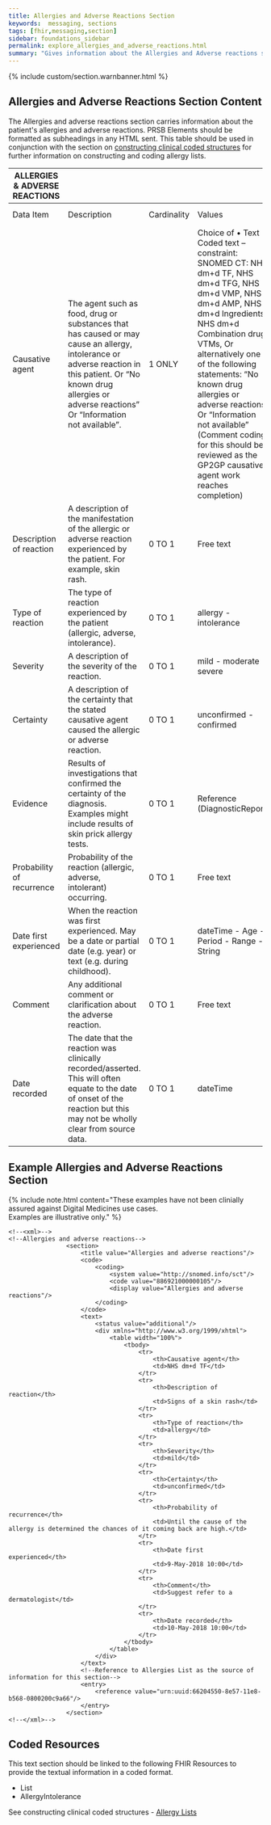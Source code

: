 ```yaml
---
title: Allergies and Adverse Reactions Section
keywords:  messaging, sections
tags: [fhir,messaging,section]
sidebar: foundations_sidebar
permalink: explore_allergies_and_adverse_reactions.html
summary: "Gives information about the Allergies and Adverse reactions section"
---
```


{% include custom/section.warnbanner.html %}

## Allergies and Adverse Reactions Section Content ##
The Allergies and adverse reactions section carries information about the patient's allergies and adverse reactions. PRSB Elements should be formatted as subheadings in any HTML sent.
This table should be used in conjunction with the section on [constructing clinical coded structures](build_allergy_lists.html) for further information on constructing and coding allergy lists. 

| ALLERGIES   & ADVERSE REACTIONS |                                                                                                                                                                                                                               |             |                                                                                                                                                                                                                                                                                                                                                                                                                                                                                  |                                  |                                                                                                                                                                                                                      |
|---------------------------------|-------------------------------------------------------------------------------------------------------------------------------------------------------------------------------------------------------------------------------|-------------|----------------------------------------------------------------------------------------------------------------------------------------------------------------------------------------------------------------------------------------------------------------------------------------------------------------------------------------------------------------------------------------------------------------------------------------------------------------------------------|----------------------------------|----------------------------------------------------------------------------------------------------------------------------------------------------------------------------------------------------------------------|
| Data Item                       | Description                                                                                                                                                                                                                   | Cardinality | Values                                                                                                                                                                                                                                                                                                                                                                                                                                                                           | Mandatory/required/     optional | FHIR Target                                                                                                                                                                                                          |
| Causative agent                 | The   agent such as food, drug or substances that has caused or may cause an   allergy, intolerance or adverse reaction in this patient. Or “No known drug   allergies or adverse reactions” Or “Information not available”.  | 1   ONLY    | Choice   of       • Text      • Coded text – constraint: SNOMED   CT:       NHS dm+d TF,       NHS dm+d TFG,       NHS dm+d VMP,       NHS dm+d AMP,      NHS dm+d Ingredients,       NHS dm+d Combination drug VTMs,               Or alternatively one of the   following statements:      “No known drug allergies or adverse   reactions” Or “Information not available” (Comment coding for this should be   reviewed as the GP2GP causative agent work reaches completion) | Mandatory                        | AllergyIntolerance.code                                                                                                                                                                                              |
| Description of reaction         | A   description of the manifestation of the allergic or adverse reaction   experienced by the patient. For example, skin rash.                                                                                                | 0   TO 1    | Free   text                                                                                                                                                                                                                                                                                                                                                                                                                                                                      | Required                         | Text and if coding   is available carried in the CodeableConcept of the   AllergyIntolerance.reaction.manifestation FHIR element. If no coding   available use AllergyIntolerance.reaction.description FHIR element. |
| Type of reaction                | The   type of reaction experienced by the patient (allergic, adverse, intolerance).                                                                                                                                           | 0   TO 1    | allergy   - intolerance                                                                                                                                                                                                                                                                                                                                                                                                                                                          | Required                         | AllergyIntolerance.type                                                                                                                                                                                              |
| Severity                        | A   description of the severity of the reaction.                                                                                                                                                                              | 0   TO 1    | mild   - moderate - severe                                                                                                                                                                                                                                                                                                                                                                                                                                                       | Required                         | AllergyIntolerance.reaction.severity                                                                                                                                                                                 |
| Certainty                       | A   description of the certainty that the stated causative agent caused the   allergic or adverse reaction.                                                                                                                   | 0   TO 1    | unconfirmed   - confirmed                                                                                                                                                                                                                                                                                                                                                                                                                                                        | Required                         | AllergyIntolerance.verificationStatus                                                                                                                                                                                |
| Evidence                        | Results   of investigations that confirmed the certainty of the diagnosis. Examples   might include results of skin prick allergy tests.                                                                                      | 0   TO 1    | Reference   (DiagnosticReport)                                                                                                                                                                                                                                                                                                                                                                                                                                                   | Required                         | Composition.section.text   Note: structured FHIR Diagnostic Reports are not currently supported                                                                                                                      |
| Probability of recurrence       | Probability   of the reaction (allergic, adverse, intolerant) occurring.                                                                                                                                                      | 0   TO 1    | Free   text                                                                                                                                                                                                                                                                                                                                                                                                                                                                      | Required                         | Composition.section.text                                                                                                                                                                                             |
| Date first experienced          | When   the reaction was first experienced. May be a date or partial date (e.g. year)   or text (e.g. during childhood).                                                                                                       | 0   TO 1    | dateTime   - Age - Period - Range - String                                                                                                                                                                                                                                                                                                                                                                                                                                       | Required                         | AllergyIntolerance.onset[x]                                                                                                                                                                                          |
| Comment                         | Any   additional comment or clarification about the adverse reaction.                                                                                                                                                         | 0   TO 1    | Free   text                                                                                                                                                                                                                                                                                                                                                                                                                                                                      | Required                         | Composition.section.text                                                                                                                                                                                             |
| Date recorded                   | The   date that the reaction was clinically recorded/asserted. This will often   equate to the date of onset of the reaction but this may not be wholly clear   from source data.                                             | 0   TO 1    | dateTime                                                                                                                                                                                                                                                                                                                                                                                                                                                                         | Required                         | AllergyIntolerance.assertedDate                                                                                                                                                                                      |

##  Example Allergies and Adverse Reactions Section ##

{% include note.html content="These examples have not been clinially assured against Digital Medicines use cases.<br/>Examples are illustrative only." %}

```
<!--<xml>-->
<!--Allergies and adverse reactions-->
				<section>
					<title value="Allergies and adverse reactions"/>
					<code>
						<coding>
							<system value="http://snomed.info/sct"/>
							<code value="886921000000105"/>
							<display value="Allergies and adverse reactions"/>
						</coding>
					</code>
					<text>
						<status value="additional"/>
						<div xmlns="http://www.w3.org/1999/xhtml">
							<table width="100%">
								<tbody>
									<tr>
										<th>Causative agent</th>
										<td>NHS dm+d TF</td>
									</tr>
									<tr>
										<th>Description of reaction</th>
										<td>Signs of a skin rash</td>
									</tr>
									<tr>
										<th>Type of reaction</th>
										<td>allergy</td>
									</tr>
									<tr>
										<th>Severity</th>
										<td>mild</td>
									</tr>
									<tr>
										<th>Certainty</th>
										<td>unconfirmed</td>
									</tr>
									<tr>
										<th>Probability of recurrence</th>
										<td>Until the cause of the allergy is determined the chances of it coming back are high.</td>
									</tr>
									<tr>
										<th>Date first experienced</th>
										<td>9-May-2018 10:00</td>
									</tr>
									<tr>
										<th>Comment</th>
										<td>Suggest refer to a dermatologist</td>
									</tr>
									<tr>
										<th>Date recorded</th>
										<td>10-May-2018 10:00</td>
									</tr>
								</tbody>
							</table>
						</div>
					</text>
					<!--Reference to Allergies List as the source of information for this section-->
					<entry>
						<reference value="urn:uuid:66204550-8e57-11e8-b568-0800200c9a66"/>
					</entry>
				</section>
<!--</xml>-->
```

## Coded Resources ##

This text section should be linked to the following FHIR Resources to provide the textual information in a coded format.

- List
- AllergyIntolerance
 
See constructing clinical coded structures - [Allergy Lists](build_allergy_lists.html)